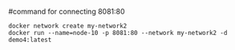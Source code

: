#command for connecting 8081:80
```docker build d
docker network create my-network2
docker run --name=node-10 -p 8081:80 --network my-network2 -d demo4:latest
```
